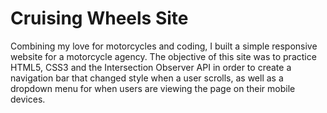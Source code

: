 # Cruising Wheels Site
Combining my love for motorcycles and coding, I built a simple responsive website for a motorcycle agency.
The objective of this site was to practice HTML5, CSS3 and the Intersection Observer API in order to create a navigation bar that changed style when a user scrolls, as well as a dropdown menu for when users are viewing the page on their mobile devices.
